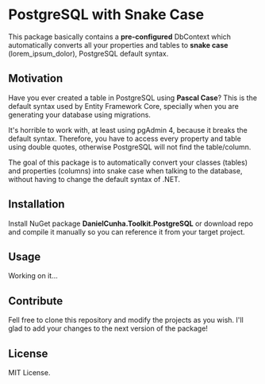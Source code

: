 # PostgreSQL with Snake Case

This package basically contains a **pre-configured** DbContext which automatically converts all your properties and tables to **snake case** (lorem_ipsum_dolor), PostgreSQL default syntax.

## Motivation

Have you ever created a table in PostgreSQL using **Pascal Case**? This is the default syntax used by Entity Framework Core, specially when you are generating your database using migrations.

It's horrible to work with, at least using pgAdmin 4, because it breaks the default syntax. Therefore, you have to access every property and table using double quotes, otherwise PostgreSQL will not find the table/column.

The goal of this package is to automatically convert your classes (tables) and properties (columns) into snake case when talking to the database, without having to change the default syntax of .NET.

## Installation

Install NuGet package **DanielCunha.Toolkit.PostgreSQL** or download repo and compile it manually so you can reference it from your target project.

## Usage

Working on it...

## Contribute

Fell free to clone this repository and modify the projects as you wish. I'll glad to add your changes to the next version of the package!

## License

MIT License.
